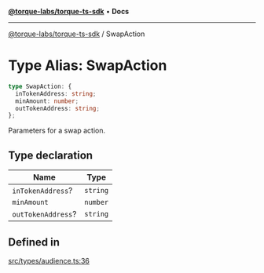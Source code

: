 [**@torque-labs/torque-ts-sdk**](../README.md) • **Docs**

***

[@torque-labs/torque-ts-sdk](../README.md) / SwapAction

# Type Alias: SwapAction

```ts
type SwapAction: {
  inTokenAddress: string;
  minAmount: number;
  outTokenAddress: string;
};
```

Parameters for a swap action.

## Type declaration

| Name | Type |
| ------ | ------ |
| `inTokenAddress`? | `string` |
| `minAmount` | `number` |
| `outTokenAddress`? | `string` |

## Defined in

[src/types/audience.ts:36](https://github.com/torque-labs/torque-ts-sdk/blob/a30afeab92cb119627ec542f4c8aff2dd9faf383/src/types/audience.ts#L36)
